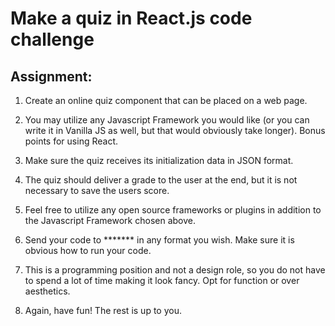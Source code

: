 # Make a quiz in React.js code challenge

## Assignment:
1. Create an online quiz component that can be placed on a web page. 

2. You may utilize any Javascript Framework you would like (or you can write it in Vanilla JS as well, but that would obviously take longer). Bonus points for using React.

3. Make sure the quiz receives its initialization data in JSON format. 

4. The quiz should deliver a grade to the user at the end, but it is not necessary to save the users score. 

5. Feel free to utilize any open source frameworks or plugins in addition to the Javascript Framework chosen above.

6. Send your code to ******* in any format you wish.  Make sure it is obvious how to run your code.

7. This is a programming position and not a design role, so you do not have to spend a lot of time making it look fancy.  Opt for function or over aesthetics.

8. Again, have fun!  The rest is up to you.